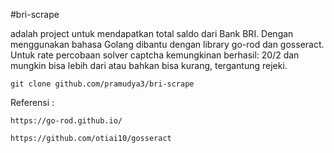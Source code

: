 #bri-scrape


adalah project untuk mendapatkan total saldo dari Bank BRI.
Dengan menggunakan bahasa Golang dibantu dengan library go-rod dan gosseract.
Untuk rate percobaan solver captcha kemungkinan berhasil: 20/2 dan mungkin bisa lebih dari atau bahkan bisa kurang, tergantung rejeki.


    git clone github.com/pramudya3/bri-scrape
    
  Referensi :
  
    https://go-rod.github.io/
    
    https://github.com/otiai10/gosseract
